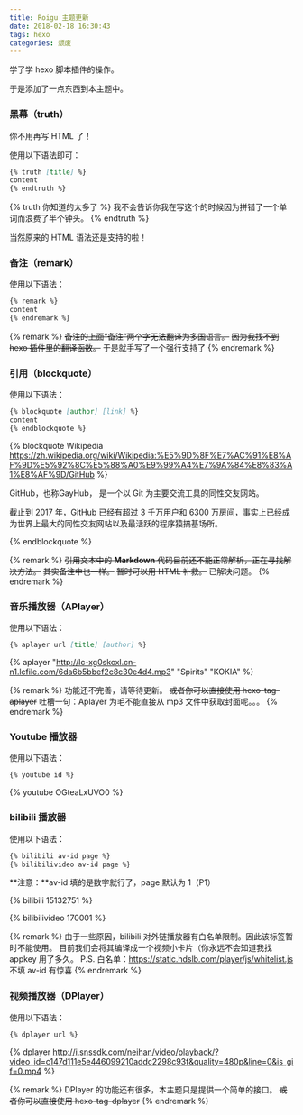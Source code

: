 ```yaml
---
title: Roigu 主题更新
date: 2018-02-18 16:30:43
tags: hexo
categories: 颓废
---
```


学了学 hexo 脚本插件的操作。

于是添加了一点东西到本主题中。

### 黑幕（truth）

你不用再写 HTML 了！

使用以下语法即可：

```markdown
{% truth [title] %}
content
{% endtruth %}
```

{% truth 你知道的太多了 %}
我不会告诉你我在写这个的时候因为拼错了一个单词而浪费了半个钟头。
{% endtruth %}

当然原来的 HTML 语法还是支持的啦！

### 备注（remark）

使用以下语法：

```markdown
{% remark %}
content
{% endremark %}
```

{% remark %}
~~备注的上面“备注”两个字无法翻译为多国语言。~~
~~因为我找不到 hexo 插件里的翻译函数。~~
于是就手写了一个强行支持了
{% endremark %}

### 引用（blockquote）

使用以下语法：

```markdown
{% blockquote [author] [link] %}
content
{% endblockquote %}
```

{% blockquote Wikipedia https://zh.wikipedia.org/wiki/Wikipedia:%E5%9D%8F%E7%AC%91%E8%AF%9D%E5%92%8C%E5%88%A0%E9%99%A4%E7%9A%84%E8%83%A1%E8%AF%9D/GitHub %}

GitHub，也称GayHub， 是一个以 Git 为主要交流工具的同性交友网站。

截止到 2017 年，GitHub 已经有超过 3 千万用户和 6300 万房间，事实上已经成为世界上最大的同性交友网站以及最活跃的程序猿搞基场所。

{% endblockquote %}

{% remark %}
~~引用文本中的 **Markdown** 代码目前还不能正常解析，正在寻找解决方法。~~
~~其实备注中也一样。~~
~~暂时可以用 HTML 补救。~~
已解决问题。
{% endremark %}

### 音乐播放器（APlayer）

使用以下语法：

```markdown
{% aplayer url [title] [author] %}
```

{% aplayer "http://lc-xg0skcxl.cn-n1.lcfile.com/6da6b5bbef2c8c30e4d4.mp3" "Spirits" "KOKIA" %}

{% remark %}
功能还不完善，请等待更新。
~~或者你可以直接使用 hexo-tag-aplayer~~
吐槽一句：Aplayer 为毛不能直接从 mp3 文件中获取封面呢。。。
{% endremark %}

### Youtube 播放器

使用以下语法：

```markdown
{% youtube id %}
```

{% youtube OGteaLxUVO0 %}

### bilibili 播放器

使用以下语法：

```markdown
{% bilibili av-id page %}
{% bilibilivideo av-id page %}
```

**注意：**av-id 填的是数字就行了，page 默认为 1（P1）

{% bilibili 15132751 %}

{% bilibilivideo 170001 %}

{% remark %}
由于一些原因，bilibili 对外链播放器有白名单限制。因此该标签暂时不能使用。
目前我们会将其编译成一个视频小卡片（<span class="truth" title="QAQ">你永远不会知道我找 appkey 用了多久</span>。
P.S. 白名单：<https://static.hdslb.com/player/js/whitelist.js>
<span class="truth" title="惊喜">不填 av-id 有惊喜</span>
{% endremark %}

### 视频播放器（DPlayer）

使用以下语法：

```markdown
{% dplayer url %}
```

{% dplayer http://i.snssdk.com/neihan/video/playback/?video_id=c147d111e5e446099210addc2298c93f&quality=480p&line=0&is_gif=0.mp4 %}

{% remark %}
DPlayer 的功能还有很多，本主题只是提供一个简单的接口。
~~或者你可以直接使用 hexo-tag-dplayer~~
{% endremark %}
